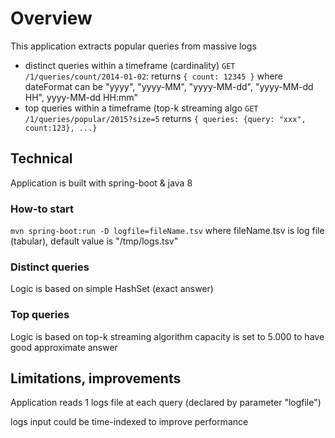 # Overview
This application extracts popular queries from massive logs
* distinct queries within a timeframe (cardinality)
  `GET /1/queries/count/2014-01-02`: returns `{ count: 12345 }` where dateFormat can be "yyyy", "yyyy-MM", "yyyy-MM-dd", "yyyy-MM-dd HH", yyyy-MM-dd HH:mm"
* top queries within a timeframe (top-k streaming algo
  `GET /1/queries/popular/2015?size=5` returns `{ queries: {query: "xxx", count:123}, ...}`


## Technical
Application is built with spring-boot & java 8

### How-to start
`mvn spring-boot:run -D logfile=fileName.tsv`
where fileName.tsv is log file (tabular), default value is "/tmp/logs.tsv" 


### Distinct queries
Logic is based on simple HashSet (exact answer)

### Top queries
Logic is based on top-k streaming algorithm
capacity is set to 5.000 to have good approximate answer


## Limitations, improvements
Application reads 1 logs file at each query (declared by parameter "logfile")

logs input could be time-indexed to improve performance
